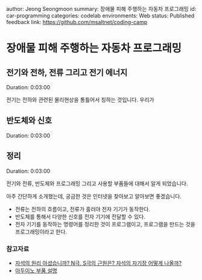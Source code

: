 author: Jeong Seongmoon
summary: 장애물 피해 주행하는 자동차 프로그래밍
id: car-programming
categories: codelab
environments: Web
status: Published
feedback link: https://github.com/msaltnet/coding-camp

# 장애물 피해 주행하는 자동차 프로그래밍

## 전기와 전하, 전류 그리고 전기 에너지
Duration: 0:03:00

전기는 전하와 관련된 물리현상을 통틀어서 칭하는 것입니다. 우리가

## 반도체와 신호
Duration: 0:03:00

## 정리
Duration: 0:03:00

전기와 전류, 반도체와 프로그래밍 그리고 사용할 부품들에 대해서 알게 되었습니다.

아주 간단하게 소개했는데, 궁금한 것은 인터넷을 찾아보고 알아보면 좋겠습니다.

- 전류는 전하의 흐름이고, 전류가 흘러야 전자 기기가 동작한다.
- 반도체를 통해서 다양한 신호를 전자 기기에 전달할 수 있다.
- 전자 기기를 동작하는 명령어를 정리한 것이 프로그램이고, 프로그램을 만드는 것을 프로그래밍이라고 한다.

### 참고자료
- [자석의 원리 아셨습니까? N극, S극의 근원은? 자석의 자기장 어떻게 나올까?](https://www.youtube.com/watch?v=FU29W6B1eeE)
- [아두이노 부품 설명](https://edu.goorm.io/learn/lecture/203/%ED%95%9C-%EB%88%88%EC%97%90-%EB%81%9D%EB%82%B4%EB%8A%94-%EC%95%84%EB%91%90%EC%9D%B4%EB%85%B8-%EA%B8%B0%EC%B4%88/lesson/6063/%EB%B6%80%ED%92%88-%EC%84%A4%EB%AA%85-%EA%B8%B0%EC%B4%88)